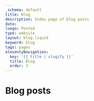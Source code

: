 ```yaml
---
_schema: default
title: Blog
description: Index page of blog posts
date:
luogo: Posted
type: website
layout: blog.liquid
keyword: blog
tags: pages
eleventyNavigation:
  key: '{{ title | slugify }}'
  title: Blog
  order: 3
---
```

# Blog posts